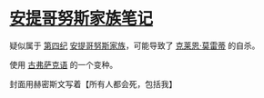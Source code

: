 # [安提哥努斯家族笔记](../物品/安提哥努斯家族笔记.md)

疑似属于 [第四纪](../纪元/第四纪.md) [安提哥努斯家族](../家族/安提哥努斯家族.md)，可能导致了 [克莱恩·莫雷蒂](../人物/克莱恩·莫雷蒂.md) 的自杀。

使用 [古弗萨克语](../语言/古弗萨克语.md) 的一个变种。

封面用赫密斯文写着【所有人都会死，包括我】
